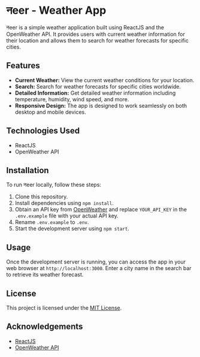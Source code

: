 
# नeer - Weather App

नeer is a simple weather application built using ReactJS and the OpenWeather API. It provides users with current weather information for their location and allows them to search for weather forecasts for specific cities.

## Features

- **Current Weather:** View the current weather conditions for your location.
- **Search:** Search for weather forecasts for specific cities worldwide.
- **Detailed Information:** Get detailed weather information including temperature, humidity, wind speed, and more.
- **Responsive Design:** The app is designed to work seamlessly on both desktop and mobile devices.

## Technologies Used

- ReactJS
- OpenWeather API

## Installation

To run नeer locally, follow these steps:

1. Clone this repository.
2. Install dependencies using `npm install`.
3. Obtain an API key from [OpenWeather](https://openweathermap.org/api) and replace `YOUR_API_KEY` in the `.env.example` file with your actual API key.
4. Rename `.env.example` to `.env`.
5. Start the development server using `npm start`.

## Usage

Once the development server is running, you can access the app in your web browser at `http://localhost:3000`. Enter a city name in the search bar to retrieve its weather forecast.

## License

This project is licensed under the [MIT License](LICENSE).

## Acknowledgements

- [ReactJS](https://reactjs.org/)
- [OpenWeather API](https://openweathermap.org/api)
